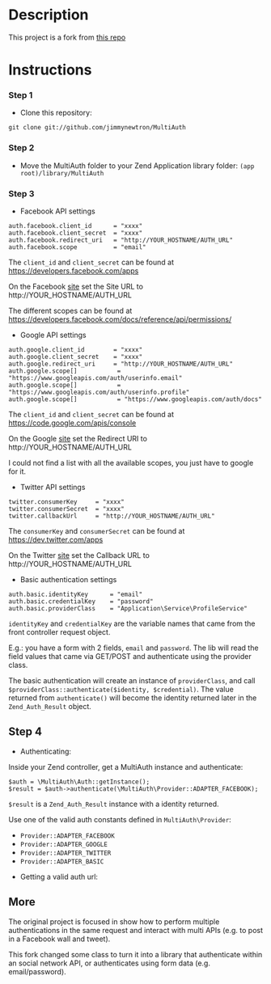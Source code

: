 # Description #
This project is a fork from [this repo](http://thebestsolution.org/zend-login-with-facebook-twitter-and-google/)

# Instructions #

### Step 1 ###
* Clone this repository:

~~~
git clone git://github.com/jimmynewtron/MultiAuth
~~~

### Step 2 ###
* Move the MultiAuth folder to your Zend Application library folder:
`(app root)/library/MultiAuth`

### Step 3 ###
* Facebook API settings

~~~
auth.facebook.client_id      = "xxxx"
auth.facebook.client_secret  = "xxxx"
auth.facebook.redirect_uri   = "http://YOUR_HOSTNAME/AUTH_URL"
auth.facebook.scope          = "email"
~~~

The `client_id` and `client_secret` can be found at https://developers.facebook.com/apps

On the Facebook [site](https://developers.facebook.com/apps) set the Site URL to http://YOUR_HOSTNAME/AUTH_URL

The different scopes can be found at https://developers.facebook.com/docs/reference/api/permissions/

* Google API settings 

~~~
auth.google.client_id        = "xxxx"
auth.google.client_secret    = "xxxx"
auth.google.redirect_uri     = "http://YOUR_HOSTNAME/AUTH_URL"
auth.google.scope[]           = "https://www.googleapis.com/auth/userinfo.email"
auth.google.scope[]           = "https://www.googleapis.com/auth/userinfo.profile"
auth.google.scope[]           = "https://www.googleapis.com/auth/docs"
~~~

The `client_id` and `client_secret` can be found at https://code.google.com/apis/console

On the Google [site](https://code.google.com/apis/console) set the Redirect URI to http://YOUR_HOSTNAME/AUTH_URL

I could not find a list with all the available scopes, you just have to google for it.

* Twitter API settings

~~~
twitter.consumerKey     = "xxxx"
twitter.consumerSecret  = "xxxx"
twitter.callbackUrl     = "http://YOUR_HOSTNAME/AUTH_URL"
~~~

The `consumerKey` and `consumerSecret` can be found at https://dev.twitter.com/apps

On the Twitter [site](https://dev.twitter.com/apps) set the Callback URL to http://YOUR_HOSTNAME/AUTH_URL

* Basic authentication settings

~~~
auth.basic.identityKey      = "email"
auth.basic.credentialKey    = "password"
auth.basic.providerClass    = "Application\Service\ProfileService"
~~~

`identityKey` and `credentialKey` are the variable names that came from the front controller request object.

E.g.: you have a form with 2 fields, `email` and `password`. The lib will read the field values that came via GET/POST and authenticate using the provider class.

The basic authentication will create an instance of `providerClass`, and call `$providerClass::authenticate($identity, $credential)`.
The value returned from `authenticate()` will become the identity returned later in the `Zend_Auth_Result` object.

## Step 4 ##
* Authenticating:

Inside your Zend controller, get a MultiAuth instance and authenticate:

~~~
$auth = \MultiAuth\Auth::getInstance();
$result = $auth->authenticate(\MultiAuth\Provider::ADAPTER_FACEBOOK);
~~~

`$result` is a `Zend_Auth_Result` instance with a identity returned.

Use one of the valid auth constants defined in `MultiAuth\Provider`:
- `Provider::ADAPTER_FACEBOOK`
- `Provider::ADAPTER_GOOGLE`
- `Provider::ADAPTER_TWITTER`
- `Provider::ADAPTER_BASIC`

* Getting a valid auth url:


## More ##

The original project is focused in show how to perform multiple authentications in the same request and interact with multi APIs (e.g. to post in a Facebook wall and tweet).

This fork changed some class to turn it into a library that authenticate within an social network API, or authenticates using form data (e.g. email/password).

